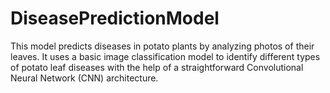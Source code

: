 # DiseasePredictionModel
This model predicts diseases in potato plants by analyzing photos of their leaves. It uses a basic image classification model to identify different types of potato leaf diseases with the help of a straightforward Convolutional Neural Network (CNN) architecture.
